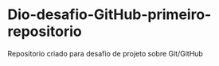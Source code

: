 # Dio-desafio-GitHub-primeiro-repositorio
Repositorio criado para desafio de projeto sobre Git/GitHub
